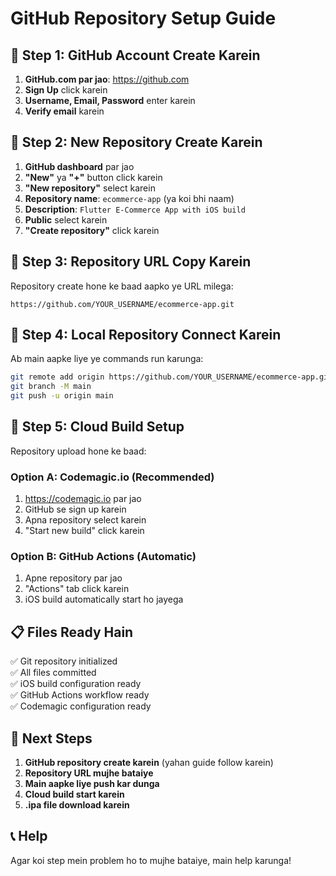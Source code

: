 # GitHub Repository Setup Guide

## 🚀 Step 1: GitHub Account Create Karein

1. **GitHub.com par jao**: https://github.com
2. **Sign Up** click karein
3. **Username, Email, Password** enter karein
4. **Verify email** karein

## 🚀 Step 2: New Repository Create Karein

1. **GitHub dashboard** par jao
2. **"New"** ya **"+"** button click karein
3. **"New repository"** select karein
4. **Repository name**: `ecommerce-app` (ya koi bhi naam)
5. **Description**: `Flutter E-Commerce App with iOS build`
6. **Public** select karein
7. **"Create repository"** click karein

## 🚀 Step 3: Repository URL Copy Karein

Repository create hone ke baad aapko ye URL milega:
```
https://github.com/YOUR_USERNAME/ecommerce-app.git
```

## 🚀 Step 4: Local Repository Connect Karein

Ab main aapke liye ye commands run karunga:

```bash
git remote add origin https://github.com/YOUR_USERNAME/ecommerce-app.git
git branch -M main
git push -u origin main
```

## 🚀 Step 5: Cloud Build Setup

Repository upload hone ke baad:

### Option A: Codemagic.io (Recommended)
1. https://codemagic.io par jao
2. GitHub se sign up karein
3. Apna repository select karein
4. "Start new build" click karein

### Option B: GitHub Actions (Automatic)
1. Apne repository par jao
2. "Actions" tab click karein
3. iOS build automatically start ho jayega

## 📋 Files Ready Hain

✅ Git repository initialized  
✅ All files committed  
✅ iOS build configuration ready  
✅ GitHub Actions workflow ready  
✅ Codemagic configuration ready  

## 🎯 Next Steps

1. **GitHub repository create karein** (yahan guide follow karein)
2. **Repository URL mujhe bataiye**
3. **Main aapke liye push kar dunga**
4. **Cloud build start karein**
5. **.ipa file download karein**

## 📞 Help

Agar koi step mein problem ho to mujhe bataiye, main help karunga!
